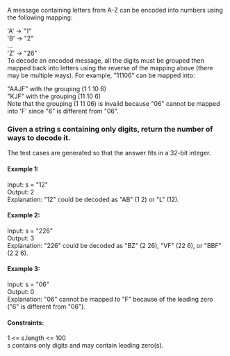 A message containing letters from A-Z can be encoded into numbers using the following mapping:  
  
'A' -> "1"  
'B' -> "2"  
...  
'Z' -> "26"  
To decode an encoded message, all the digits must be grouped then mapped back into letters using the reverse of the mapping above (there may be multiple ways). For example, "11106" can be mapped into:  

"AAJF" with the grouping (1 1 10 6)  
"KJF" with the grouping (11 10 6)  
Note that the grouping (1 11 06) is invalid because "06" cannot be mapped into 'F' since "6" is different from "06".  

### Given a string s containing only digits, return the number of ways to decode it.  

The test cases are generated so that the answer fits in a 32-bit integer.  
  
 

#### Example 1:  

Input: s = "12"  
Output: 2  
Explanation: "12" could be decoded as "AB" (1 2) or "L" (12).  
#### Example 2:   
  
Input: s = "226"  
Output: 3  
Explanation: "226" could be decoded as "BZ" (2 26), "VF" (22 6), or "BBF" (2 2 6).  
#### Example 3:   
   
Input: s = "06"  
Output: 0  
Explanation: "06" cannot be mapped to "F" because of the leading zero ("6" is different from "06").  
 

#### Constraints:

1 <= s.length <= 100  
s contains only digits and may contain leading zero(s).

